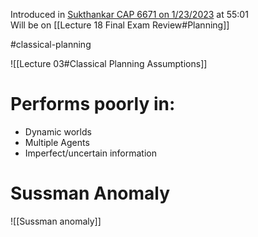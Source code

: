 Introduced in [Sukthankar CAP 6671 on 1/23/2023](https://ucf.hosted.panopto.com/Panopto/Pages/Viewer.aspx?id=bd1895e9-83de-44ff-9dee-af8100e24963) at 55:01  
Will be on [[Lecture 18 Final Exam Review#Planning]]

#classical-planning

![[Lecture 03#Classical Planning Assumptions]]

# Performs poorly in: 
- Dynamic worlds
- Multiple Agents
- Imperfect/uncertain information

# Sussman Anomaly
![[Sussman anomaly]]